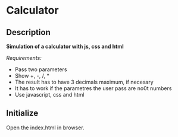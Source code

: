 # Calculator


## Description
**Simulation of a calculator with js, css and html**



_Requirements:_

* Pass two parameters 
* Show +, -, /, *
* The result has to have 3 decimals maximum, if necesary
* It has to work if the parametres the user pass are no0t numbers
* Use javascript, css and html

## Initialize

Open the index.html in browser.